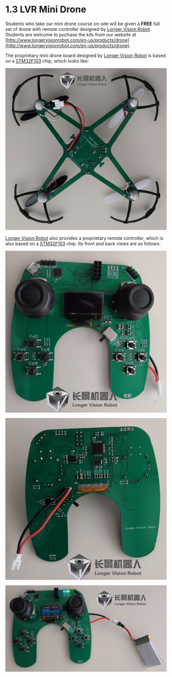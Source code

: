 # 1.3 LVR Mini Drone

Students who take our mini drone course on-site will be given a **FREE** full set of drone with remote controller designed by [Longer Vision Robot](http://www.longervisionrobot.com). Students are welcome to puchase the kits from our website at [http://www.longervisionrobot.com/en-us/products/drone](http://www.longervisionrobot.com/en-us/products/drone).


The proprietary mini drone board designed by [Longer Vision Robot](http://www.longervisionrobot.com) is based on a [STM32F103](http://www.st.com/en/microcontrollers/stm32f103.html) chip, which looks like:

![LVR Mini Drone](./lvr_mini_drone.jpg)

[Longer Vision Robot](http://www.longervisionrobot.com) also provides a proprietary remote controller, which is also based on a [STM32F103](http://www.st.com/en/microcontrollers/stm32f103.html) chip. Its front and back views are as follows:


![LVR Mini Drone Controller - Front View](./lvr_mini_drone_controller_front.jpg)

![LVR Mini Drone Controller - Back View](./lvr_mini_drone_controller_back.jpg)


![Image](./lvr_mini_drone_controller_front_poweron.jpg)